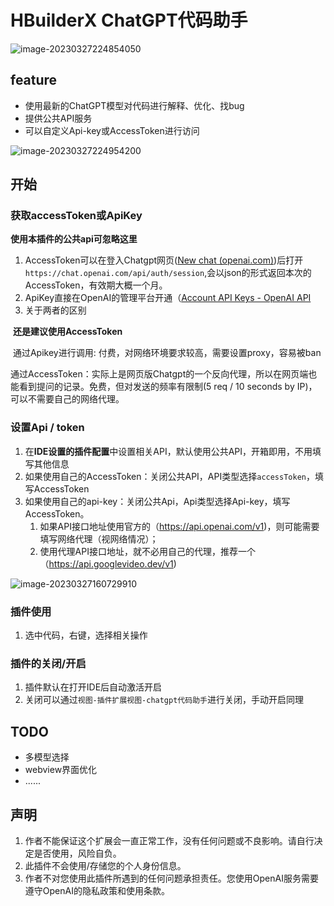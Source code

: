 # HBuilderX ChatGPT代码助手

![image-20230327224854050](https://blog-1252832257.cos.ap-shanghai.myqcloud.com/image-20230327224854050.png)

## feature

- 使用最新的ChatGPT模型对代码进行解释、优化、找bug
- 提供公共API服务
- 可以自定义Api-key或AccessToken进行访问

![image-20230327224954200](https://blog-1252832257.cos.ap-shanghai.myqcloud.com/image-20230327224954200.png)

## 开始
### 获取accessToken或ApiKey

**使用本插件的公共api可忽略这里**

1. AccessToken可以在登入Chatgpt网页([New chat (openai.com)](https://chat.openai.com/chat))后打开`https://chat.openai.com/api/auth/session`,会以json的形式返回本次的AccessToken，有效期大概一个月。
2. ApiKey直接在OpenAI的管理平台开通（[Account API Keys - OpenAI API](https://platform.openai.com/account/api-keys)
3. 关于两者的区别

​		**还是建议使用AccessToken**

​		通过Apikey进行调用: 付费，对网络环境要求较高，需要设置proxy，容易被ban

​		通过AccessToken：实际上是网页版Chatgpt的一个反向代理，所以在网页端也能看到提问的记录。免费，但对发送的频率有限制(5 req / 10 seconds by IP)，可以不需要自己的网络代理。

### 设置Api / token

1. 在**IDE设置的插件配置**中设置相关API，默认使用公共API，开箱即用，不用填写其他信息
2. 如果使用自己的AccessToken：关闭公共API，API类型选择`accessToken`，填写AccessToken
3. 如果使用自己的api-key：关闭公共Api，Api类型选择Api-key，填写AccessToken。
   1. 如果API接口地址使用官方的（https://api.openai.com/v1)，则可能需要填写网络代理（视网络情况）；
   2. 使用代理API接口地址，就不必用自己的代理，推荐一个（https://api.googlevideo.dev/v1)

![image-20230327160729910](https://blog-1252832257.cos.ap-shanghai.myqcloud.com/image-20230327160729910.png)

### 插件使用

1. 选中代码，右键，选择相关操作



### 插件的关闭/开启

1. 插件默认在打开IDE后自动激活开启
2. 关闭可以通过`视图-插件扩展视图-chatgpt代码助手`进行关闭，手动开启同理



## TODO
- 多模型选择
- webview界面优化  
- ......

## 声明

1. 作者不能保证这个扩展会一直正常工作，没有任何问题或不良影响。请自行决定是否使用，风险自负。
2. 此插件不会使用/存储您的个人身份信息。
3. 作者不对您使用此插件所遇到的任何问题承担责任。您使用OpenAI服务需要遵守OpenAI的隐私政策和使用条款。
